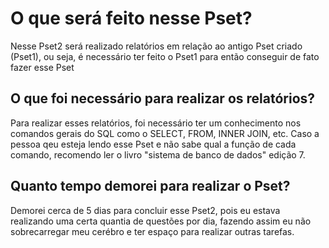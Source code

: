 # O que será feito nesse Pset?
Nesse Pset2 será realizado relatórios em relação ao antigo Pset criado (Pset1), ou seja, é necessário ter feito o Pset1 para então conseguir de fato fazer esse Pset

## O que foi necessário para realizar os relatórios?
Para realizar esses relatórios, foi necessário ter um conhecimento nos comandos gerais do SQL como o SELECT, FROM, INNER JOIN, etc. Caso a pessoa qeu esteja lendo esse Pset
e não sabe qual a função de cada comando, recomendo ler o livro "sistema de banco de dados" edição 7.

## Quanto tempo demorei para realizar o Pset?
Demorei cerca de 5 dias para concluir esse Pset2, pois eu estava realizando uma certa quantia de questões por dia, fazendo assim eu não sobrecarregar meu cerébro e ter espaço para
realizar outras tarefas.
